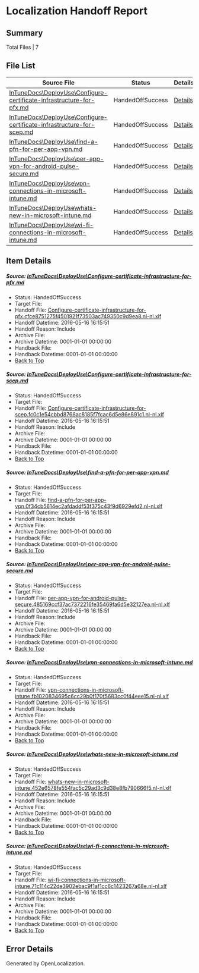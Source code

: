 # <a name='report-top'></a> Localization Handoff Report

## Summary
 Total Files | 7

## File List
 Source File | Status | Details 
 ----------- | ------ | ------- 
 [InTuneDocs\DeployUse\Configure-certificate-infrastructure-for-pfx.md](https://github.com/Microsoft/IntuneDocs-pr/blob/a12b6bb0b95287fcd202d54bb21230ab7ab7095d/InTuneDocs/DeployUse/Configure-certificate-infrastructure-for-pfx.md) | HandedOffSuccess | [Details](#6779337c69659dc77934ea56f23859b237aa953d20)
 [InTuneDocs\DeployUse\Configure-certificate-infrastructure-for-scep.md](https://github.com/Microsoft/IntuneDocs-pr/blob/a12b6bb0b95287fcd202d54bb21230ab7ab7095d/InTuneDocs/DeployUse/Configure-certificate-infrastructure-for-scep.md) | HandedOffSuccess | [Details](#fa22c9213e7cfa2d089f0aa9c3f6b104ea94016f21)
 [InTuneDocs\DeployUse\find-a-pfn-for-per-app-vpn.md](https://github.com/Microsoft/IntuneDocs-pr/blob/9809454637f17321bf019c7e8f5e11ffaebd2008/InTuneDocs/DeployUse/find-a-pfn-for-per-app-vpn.md) | HandedOffSuccess | [Details](#ffec31b4fed619db873661c38cebaaa1d2a9511e43)
 [InTuneDocs\DeployUse\per-app-vpn-for-android-pulse-secure.md](https://github.com/Microsoft/IntuneDocs-pr/blob/9809454637f17321bf019c7e8f5e11ffaebd2008/InTuneDocs/DeployUse/per-app-vpn-for-android-pulse-secure.md) | HandedOffSuccess | [Details](#972a71a2f50e8542905da58ff8e8ff6af7883dc2208)
 [InTuneDocs\DeployUse\vpn-connections-in-microsoft-intune.md](https://github.com/Microsoft/IntuneDocs-pr/blob/9809454637f17321bf019c7e8f5e11ffaebd2008/InTuneDocs/DeployUse/vpn-connections-in-microsoft-intune.md) | HandedOffSuccess | [Details](#0b550e43581a004e55ac7d7eaa212059f0d285d8249)
 [InTuneDocs\DeployUse\whats-new-in-microsoft-intune.md](https://github.com/Microsoft/IntuneDocs-pr/blob/3bf0c9890d552f2851d90bddb013af6fac27eb28/InTuneDocs/DeployUse/whats-new-in-microsoft-intune.md) | HandedOffSuccess | [Details](#6680388772bf735c11eb0d32d39bbb806607b014253)
 [InTuneDocs\DeployUse\wi-fi-connections-in-microsoft-intune.md](https://github.com/Microsoft/IntuneDocs-pr/blob/9809454637f17321bf019c7e8f5e11ffaebd2008/InTuneDocs/DeployUse/wi-fi-connections-in-microsoft-intune.md) | HandedOffSuccess | [Details](#e6d8507a143dede66ae4c299d928ea7f3cb9bd1b254)

## Item Details
##### <a name='6779337c69659dc77934ea56f23859b237aa953d20'></a> Source: [InTuneDocs\DeployUse\Configure-certificate-infrastructure-for-pfx.md](https://github.com/Microsoft/IntuneDocs-pr/blob/a12b6bb0b95287fcd202d54bb21230ab7ab7095d/InTuneDocs/DeployUse/Configure-certificate-infrastructure-for-pfx.md)
* Status: HandedOffSuccess
* Target File: 
* Handoff File: [Configure-certificate-infrastructure-for-pfx.cfce8751275f4501921f73503ac749350c9d9ea8.nl-nl.xlf](https://github.com/Microsoft/EM.handoff/blob/190697161f8926bd543c32a5d29433101419c4f2/ol-handoff/Microsoft/IntuneDocs-pr.nl-nl/master/Configure-certificate-infrastructure-for-pfx.cfce8751275f4501921f73503ac749350c9d9ea8.nl-nl.xlf)
* Handoff Datetime: 2016-05-16 16:15:51
* Handoff Reason: Include
* Archive File: 
* Archive Datetime: 0001-01-01 00:00:00
* Handback File: 
* Handback Datetime: 0001-01-01 00:00:00
* [Back to Top](#report-top)

##### <a name='fa22c9213e7cfa2d089f0aa9c3f6b104ea94016f21'></a> Source: [InTuneDocs\DeployUse\Configure-certificate-infrastructure-for-scep.md](https://github.com/Microsoft/IntuneDocs-pr/blob/a12b6bb0b95287fcd202d54bb21230ab7ab7095d/InTuneDocs/DeployUse/Configure-certificate-infrastructure-for-scep.md)
* Status: HandedOffSuccess
* Target File: 
* Handoff File: [Configure-certificate-infrastructure-for-scep.fc0c1e54cbbd8768ac8185f7fcac6d5e86e891c1.nl-nl.xlf](https://github.com/Microsoft/EM.handoff/blob/190697161f8926bd543c32a5d29433101419c4f2/ol-handoff/Microsoft/IntuneDocs-pr.nl-nl/master/Configure-certificate-infrastructure-for-scep.fc0c1e54cbbd8768ac8185f7fcac6d5e86e891c1.nl-nl.xlf)
* Handoff Datetime: 2016-05-16 16:15:51
* Handoff Reason: Include
* Archive File: 
* Archive Datetime: 0001-01-01 00:00:00
* Handback File: 
* Handback Datetime: 0001-01-01 00:00:00
* [Back to Top](#report-top)

##### <a name='ffec31b4fed619db873661c38cebaaa1d2a9511e43'></a> Source: [InTuneDocs\DeployUse\find-a-pfn-for-per-app-vpn.md](https://github.com/Microsoft/IntuneDocs-pr/blob/9809454637f17321bf019c7e8f5e11ffaebd2008/InTuneDocs/DeployUse/find-a-pfn-for-per-app-vpn.md)
* Status: HandedOffSuccess
* Target File: 
* Handoff File: [find-a-pfn-for-per-app-vpn.0f34cb5614ec2afdaddf53f375c43f9d6929efd2.nl-nl.xlf](https://github.com/Microsoft/EM.handoff/blob/190697161f8926bd543c32a5d29433101419c4f2/ol-handoff/Microsoft/IntuneDocs-pr.nl-nl/master/find-a-pfn-for-per-app-vpn.0f34cb5614ec2afdaddf53f375c43f9d6929efd2.nl-nl.xlf)
* Handoff Datetime: 2016-05-16 16:15:51
* Handoff Reason: Include
* Archive File: 
* Archive Datetime: 0001-01-01 00:00:00
* Handback File: 
* Handback Datetime: 0001-01-01 00:00:00
* [Back to Top](#report-top)

##### <a name='972a71a2f50e8542905da58ff8e8ff6af7883dc2208'></a> Source: [InTuneDocs\DeployUse\per-app-vpn-for-android-pulse-secure.md](https://github.com/Microsoft/IntuneDocs-pr/blob/9809454637f17321bf019c7e8f5e11ffaebd2008/InTuneDocs/DeployUse/per-app-vpn-for-android-pulse-secure.md)
* Status: HandedOffSuccess
* Target File: 
* Handoff File: [per-app-vpn-for-android-pulse-secure.485169ccf37ac7372216fe35469fa6d5e32127ea.nl-nl.xlf](https://github.com/Microsoft/EM.handoff/blob/190697161f8926bd543c32a5d29433101419c4f2/ol-handoff/Microsoft/IntuneDocs-pr.nl-nl/master/per-app-vpn-for-android-pulse-secure.485169ccf37ac7372216fe35469fa6d5e32127ea.nl-nl.xlf)
* Handoff Datetime: 2016-05-16 16:15:51
* Handoff Reason: Include
* Archive File: 
* Archive Datetime: 0001-01-01 00:00:00
* Handback File: 
* Handback Datetime: 0001-01-01 00:00:00
* [Back to Top](#report-top)

##### <a name='0b550e43581a004e55ac7d7eaa212059f0d285d8249'></a> Source: [InTuneDocs\DeployUse\vpn-connections-in-microsoft-intune.md](https://github.com/Microsoft/IntuneDocs-pr/blob/9809454637f17321bf019c7e8f5e11ffaebd2008/InTuneDocs/DeployUse/vpn-connections-in-microsoft-intune.md)
* Status: HandedOffSuccess
* Target File: 
* Handoff File: [vpn-connections-in-microsoft-intune.fb1020834695c6cc29b0f170f5683cc0f44eee15.nl-nl.xlf](https://github.com/Microsoft/EM.handoff/blob/190697161f8926bd543c32a5d29433101419c4f2/ol-handoff/Microsoft/IntuneDocs-pr.nl-nl/master/vpn-connections-in-microsoft-intune.fb1020834695c6cc29b0f170f5683cc0f44eee15.nl-nl.xlf)
* Handoff Datetime: 2016-05-16 16:15:51
* Handoff Reason: Include
* Archive File: 
* Archive Datetime: 0001-01-01 00:00:00
* Handback File: 
* Handback Datetime: 0001-01-01 00:00:00
* [Back to Top](#report-top)

##### <a name='6680388772bf735c11eb0d32d39bbb806607b014253'></a> Source: [InTuneDocs\DeployUse\whats-new-in-microsoft-intune.md](https://github.com/Microsoft/IntuneDocs-pr/blob/3bf0c9890d552f2851d90bddb013af6fac27eb28/InTuneDocs/DeployUse/whats-new-in-microsoft-intune.md)
* Status: HandedOffSuccess
* Target File: 
* Handoff File: [whats-new-in-microsoft-intune.452e6578fe554fac5c29ad3c9d38e8fb790666f5.nl-nl.xlf](https://github.com/Microsoft/EM.handoff/blob/190697161f8926bd543c32a5d29433101419c4f2/ol-handoff/Microsoft/IntuneDocs-pr.nl-nl/master/whats-new-in-microsoft-intune.452e6578fe554fac5c29ad3c9d38e8fb790666f5.nl-nl.xlf)
* Handoff Datetime: 2016-05-16 16:15:51
* Handoff Reason: Include
* Archive File: 
* Archive Datetime: 0001-01-01 00:00:00
* Handback File: 
* Handback Datetime: 0001-01-01 00:00:00
* [Back to Top](#report-top)

##### <a name='e6d8507a143dede66ae4c299d928ea7f3cb9bd1b254'></a> Source: [InTuneDocs\DeployUse\wi-fi-connections-in-microsoft-intune.md](https://github.com/Microsoft/IntuneDocs-pr/blob/9809454637f17321bf019c7e8f5e11ffaebd2008/InTuneDocs/DeployUse/wi-fi-connections-in-microsoft-intune.md)
* Status: HandedOffSuccess
* Target File: 
* Handoff File: [wi-fi-connections-in-microsoft-intune.71c114c22de3902ebac9f1af1cc6c1423267a68e.nl-nl.xlf](https://github.com/Microsoft/EM.handoff/blob/190697161f8926bd543c32a5d29433101419c4f2/ol-handoff/Microsoft/IntuneDocs-pr.nl-nl/master/wi-fi-connections-in-microsoft-intune.71c114c22de3902ebac9f1af1cc6c1423267a68e.nl-nl.xlf)
* Handoff Datetime: 2016-05-16 16:15:51
* Handoff Reason: Include
* Archive File: 
* Archive Datetime: 0001-01-01 00:00:00
* Handback File: 
* Handback Datetime: 0001-01-01 00:00:00
* [Back to Top](#report-top)


## Error Details

Generated by OpenLocalization.
